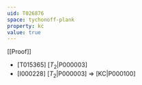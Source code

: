 ```yaml
---
uid: T026876
space: tychonoff-plank
property: kc
value: true
---
```

[[Proof]]

* [T015365] [$T_2$|P000003]
* [I000228] [$T_2$|P000003] => [KC|P000100]


